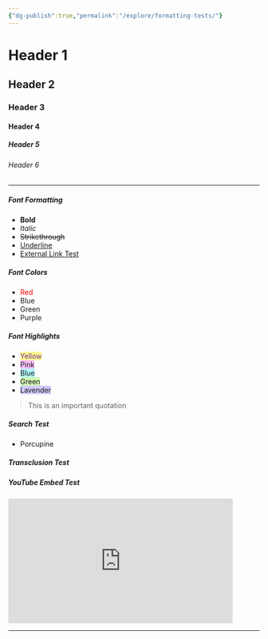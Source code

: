 ```yaml
---
{"dg-publish":true,"permalink":"/explore/formatting-tests/"}
---
```


# Header 1
## Header 2
### Header 3
#### Header 4
##### Header 5
###### Header 6

---

##### Font Formatting
- **Bold**
- *Italic*
- ~~Strikethrough~~
- <u>Underline</u>
- [External Link Test](https://mettaonline.net)

##### Font Colors
- <font color="#ff0000">Red</font>
- Blue
- Green
- Purple

##### Font Highlights
- <span style="background:#fff88f"><font color="#7030a0">Yellow</font></span>
- <span style="background:#fdbfff">Pink</span>
- <span style="background:#b1ffff">Blue</span>
- <span style="background:#d3f8b6">Green</span>
- <span style="background:#d2cbff">Lavender</span>

> This is an important quotation

##### Search Test
- Porcupine

##### Transclusion Test

<div class="transclusion internal-embed is-loaded"><div class="markdown-embed">



##### YouTube Embed Test

<iframe width="450" height="250" src="https://www.youtube.com/embed/Pwe-pA6TaZk" title="YouTube video player" frameborder="0" allow="accelerometer; autoplay; clipboard-write; encrypted-media; gyroscope; picture-in-picture" allowfullscreen></iframe>


---


</div></div>


